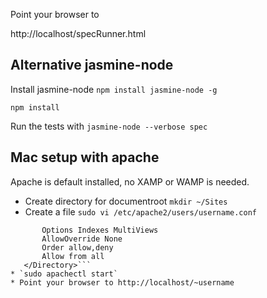 Point your browser to

http://localhost/specRunner.html

Alternative jasmine-node
------------------------
Install jasmine-node
```npm install jasmine-node -g```

```npm install```

Run the tests with
`jasmine-node --verbose spec`


Mac setup with apache
---------------------
Apache is default installed, no XAMP or WAMP is needed.

* Create directory for documentroot `mkdir ~/Sites`
* Create a file `sudo vi /etc/apache2/users/username.conf`
```<Directory "/Users/theotheu/Sites/">
       Options Indexes MultiViews
       AllowOverride None
       Order allow,deny
       Allow from all
   </Directory>```
* `sudo apachectl start`
* Point your browser to http://localhost/~username
